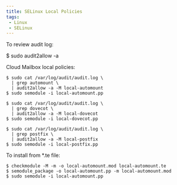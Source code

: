 ```yaml
---
title: SELinux Local Policies
tags:
 - Linux
 - SELinux
---
```


To review audit log:

$ sudo audit2allow -a


Cloud Mailbox local policies:

    $ sudo cat /var/log/audit/audit.log \
      | grep automount \
      | audit2allow -a -M local-automount
    $ sudo semodule -i local-automount.pp

    $ sudo cat /var/log/audit/audit.log \
      | grep dovecot \
      | audit2allow -a -M local-dovecot
    $ sudo semodule -i local-dovecot.pp

    $ sudo cat /var/log/audit/audit.log \
      | grep postfix \
      | audit2allow -a -M local-postfix
    $ sudo semodule -i local-postfix.pp


To install from *.te file:

    $ checkmodule -M -m -o local-automount.mod local-automount.te
    $ semodule_package -o local-automount.pp -m local-automount.mod
    $ sudo semodule -i local-automount.pp

